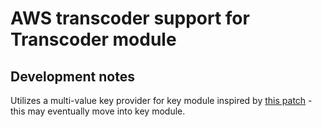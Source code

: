 # AWS transcoder support for Transcoder module

## Development notes

Utilizes a multi-value key provider for key module inspired by
[this patch](https://www.drupal.org/files/issues/2806993-8.patch) - this may
eventually move into key module.
